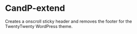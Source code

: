# CandP-extend
Creates a onscroll sticky header and removes the footer for the TwentyTwenty WordPress theme.
